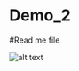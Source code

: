 # Demo_2
#Read me file 

![alt text](https://github.com/[DanielSantos118]/[Demo_2]/blob/[Images]/SEFPPG5-RequirementsDiagrams_1.png?raw=true)
